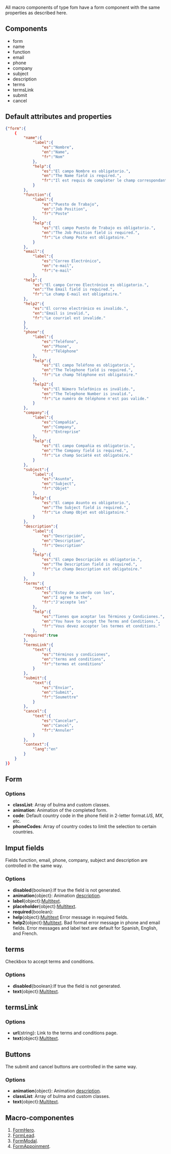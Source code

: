 All macro components of type fom have a form component with the same properties as described here.
## Components
- form 
- name
- function
- email
- phone
- company
- subject
- description
- terms
- termsLink
- submit
- cancel

## Default attributes and properties
```json
{"form":{
    {
        "name":{
            "label":{
                "es":"Nombre",
                "en":"Name",
                "fr":"Nom"
            },
            "help":{
                "es":"El campo Nombre es obligatorio.",
                "en":"The Name field is required.",
                "fr":"Il est requis de compléter le champ correspondant au nom."
            }
        },
        "function":{
            "label":{
                "es":"Puesto de Trabajo",
                "en":"Job Position",
                "fr":"Poste"
            },
            "help":{
                "es":"El campo Puesto de Trabajo es obligatorio.",
                "en":"The Job Position field is required.",
                "fr":"Le champ Poste est obligatoire."
            }
        },
        "email":{
            "label":{
                "es":"Correo Electrónico",
                "en":"e-mail",
                "fr":"e-mail"
            },
        "help":{
            "es":"El campo Correo Electrónico es obligatorio.",
            "en":"The Email field is required.",
            "fr":"Le champ E-mail est obligatoire."
        },
        "help2":{
            "es":"El correo electrónico es invalido.",
            "en":"Email is invalid.",
            "fr":"Le courriel est invalide."
        }
        },
        "phone":{
            "label":{
                "es":"Teléfono",
                "en":"Phone",
                "fr":"Téléphone"
            },
            "help":{
                "es":"El campo Teléfono es obligatorio.",
                "en":"The Telephone field is required.",
                "fr":"Le champ Téléphone est obligatoire."
            },
            "help2":{
                "es":"El Número Telefónico es inválido.",
                "en":"The Telephone Number is invalid.",
                "fr":"Le numéro de téléphone n'est pas valide."
            }
        },
        "company":{
            "label":{
                "es":"Compañía",
                "en":"Company",
                "fr":"Entreprise"
            },
            "help":{
                "es":"El campo Compañia es obligatorio.",
                "en":"The Company field is required.",
                "fr":"Le champ Société est obligatoire."
            }
        },
        "subject":{
            "label":{
                "es":"Asunto",
                "en":"Subject",
                "fr":"Objet"
            },
            "help":{
                "es":"El campo Asunto es obligatorio.",
                "en":"The Subject field is required.",
                "fr":"Le champ Objet est obligatoire."
            }
        },
        "description":{
            "label":{
                "es":"Descripción",
                "en":"Description",
                "fr":"Description"
            },
            "help":{
                "es":"El campo Descripción es obligatorio.",
                "en":"The Description field is required.",
                "fr":"Le champ Description est obligatoire."
            }
        },
        "terms":{
            "text":{
                "es":"Estoy de acuerdo con los",
                "en":"I agree to the",
                "fr":"J'accepte les"
            },
            "help":{
                "es":"Tienes que aceptar los Términos y Condiciones.",
                "en":"You have to accept the Terms and Conditions.",
                "fr":"Vous devez accepter les termes et conditions."
            },
        "required":true
        },
        "termsLink":{
            "text":{
                "es":"términos y condiciones",
                "en":"terms and conditions",
                "fr":"termes et conditions"
            }
        },
        "submit":{
            "text":{
                "es":"Enviar",
                "en":"Submit",
                "fr":"Soumettre"
            }
        },
        "cancel":{
            "text":{
                "es":"Cancelar",
                "en":"Cancel",
                "fr":"Annuler"
            }
        },
        "context":{
            "lang":"en"
        }
    }
}}
```

## Form
### Options
- **classList**: Array of bulma and custom classes.
- **animation**: Animation of the completed form.
- **code**: Default country code in the phone field in 2-letter format._US_, _MX_, etc.
- **phoneCodes**: Array of country codes to limit the selection to certain countries.

## Imput fields
Fields function, email, phone, company, subject and description are controlled in the same way.
### Options
- **disabled**{boolean}:If true the field is not generated.
- **animation**{object}: Animation [description](/usage-guide/project/animations/).
- **label**{object}:[Multitext](/usage-guide/project/i18n/).
- **placeholder**{object}:[Multitext](/usage-guide/project/i18n/).
- **required**{boolean}:
- **help**{object}:[Multitext](/usage-guide/project/i18n/) Error message in required fields.
- **help2**{object}:[Multitext](/usage-guide/project/i18n/). Bad format error message in phone and email fields. Error messages and label text are default for Spanish, English, and French.

## terms
Checkbox to accept terms and conditions.
### Options
- **disabled**{boolean}:If true the field is not generated.
- **text**{object}:[Multitext](/usage-guide/project/i18n/).
## termsLink
### Options
- **url**{string}: Link to the terms and conditions page.
- **text**{object}:[Multitext](/usage-guide/project/i18n/).

## Buttons
The submit and cancel buttons are controlled in the same way.

### Options
- **animation**{object}: Animation [description](/usage-guide/project/animations/).
- **classList**: Array of bulma and custom classes.
- **text**{object}:[Multitext](/usage-guide/project/i18n/).

## Macro-componentes
1. [FormHero](/documentation/forms/form-hero/).
2. [FormLead](/documentation/forms/form-lead/).
3. [FormModal](/documentation/forms/form-modal/).
4. [FormAppoinment](/documentation/forms/form-appoinment/).
